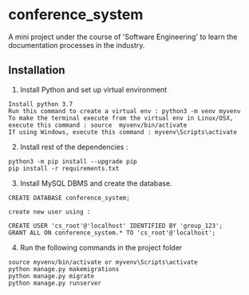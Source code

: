 # conference_system
A mini project under the course of 'Software Engineering' to learn the documentation processes in the industry.

## Installation

1. Install Python and set up virtual environment 
```    
Install python 3.7
Run this command to create a virtual env : python3 -m venv myvenv
To make the terminal execute from the virtual env in Linux/OSX, execute this command : source  myvenv/bin/activate
If using Windows, execute this command : myvenv\Scripts\activate

```

2. Install rest of the dependencies :
```
python3 -m pip install --upgrade pip 
pip install -r requirements.txt
```

3. Install MySQL DBMS and create the database. 
```
CREATE DATABASE conference_system;

create new user using :

CREATE USER 'cs_root'@'localhost' IDENTIFIED BY 'group_123';
GRANT ALL ON conference_system.* TO 'cs_root'@'localhost';

```

4. Run the following commands in the project folder
```
source myvenv/bin/activate or myvenv\Scripts\activate
python manage.py makemigrations
python manage.py migrate
python manage.py runserver

```
